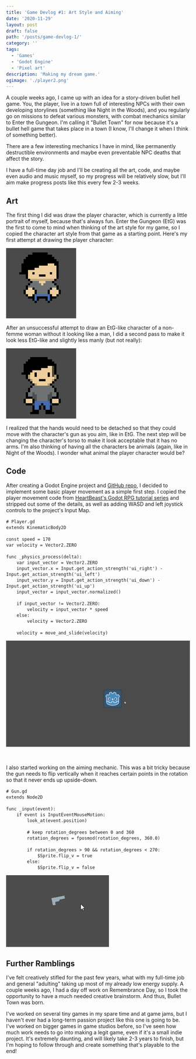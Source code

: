 ```yaml
---
title: 'Game Devlog #1: Art Style and Aiming'
date: '2020-11-29'
layout: post
draft: false
path: '/posts/game-devlog-1/'
category: ''
tags:
  - 'Games'
  - 'Godot Engine'
  - 'Pixel art'
description: 'Making my dream game.'
ogimage: './player2.png'
---
```


A couple weeks ago, I came up with an idea for a story-driven bullet hell game. You, the player, live in a town full of
interesting NPCs with their own developing storylines (something like Night in the Woods), and you regularly go on
missions to defeat various monsters, with combat mechanics similar to Enter the Gungeon. I'm calling it "Bullet Town"
for now because it's a bullet hell game that takes place in a town (I know, I'll change it when I think of something
better).

There are a few interesting mechanics I have in mind, like permanently destructible environments and maybe even
preventable NPC deaths that affect the story.

I have a full-time day job and I'll be creating all the art, code, and maybe even audio and music myself, so my progress
will be relatively slow, but I'll aim make progress posts like this every few 2-3 weeks.

## Art

The first thing I did was draw the player character, which is currently a little portrait of myself, because that's
always fun. Enter the Gungeon (EtG) was the first to come to mind when thinking of the art style for my game, so I
copied the character art style from that game as a starting point. Here's my first attempt at drawing the player
character:

![Player 1](./player1.png)

After an unsuccessful attempt to draw an EtG-like character of a non-femme woman without it looking like a man, I did a
second pass to make it look less EtG-like and slightly less manly (but not really):

![Player 2](./player2.png)

I realized that the hands would need to be detached so that they could move with the character's gun as you aim, like in
EtG. The next step will be changing the character's torso to make it look acceptable that it has no arms. I'm also
thinking of having all the characters be animals (again, like in Night of the Woods). I wonder what animal the player
character would be?

## Code

After creating a Godot Engine project and [GitHub repo](https://github.com/robyn3choi/bullet-town), I decided to
implement some basic player movement as a simple first step. I copied the player movement code from
[HeartBeast's Godot RPG tutorial series](https://www.youtube.com/playlist?list=PL9FzW-m48fn2SlrW0KoLT4n5egNdX-W9a) and
stripped out some of the details, as well as adding WASD and left joystick controls to the project's Input Map.

```GDScript
# Player.gd
extends KinematicBody2D

const speed = 170
var velocity = Vector2.ZERO

func _physics_process(delta):
	var input_vector = Vector2.ZERO
	input_vector.x = Input.get_action_strength('ui_right') - Input.get_action_strength('ui_left')
	input_vector.y = Input.get_action_strength('ui_down') - Input.get_action_strength('ui_up')
	input_vector = input_vector.normalized()

	if input_vector != Vector2.ZERO:
		velocity = input_vector * speed
	else:
		velocity = Vector2.ZERO

	velocity = move_and_slide(velocity)
```

![Player movement](./movement.gif)

<br/>

I also started working on the aiming mechanic. This was a bit tricky because the gun needs to flip vertically when it
reaches certain points in the rotation so that it never ends up upside-down.

```GDScript
# Gun.gd
extends Node2D

func _input(event):
	if event is InputEventMouseMotion:
		look_at(event.position)

		# keep rotation_degrees between 0 and 360
		rotation_degrees = fposmod(rotation_degrees, 360.0)

		if rotation_degrees > 90 && rotation_degrees < 270:
			$Sprite.flip_v = true
		else:
			$Sprite.flip_v = false
```

![Gun rotation](./gun.gif)

## Further Ramblings

I've felt creatively stifled for the past few years, what with my full-time job and general "adulting" taking up most of
my already low energy supply. A couple weeks ago, I had a day off work on Remembrance Day, so I took the opportunity to
have a much needed creative brainstorm. And thus, Bullet Town was born.

I've worked on several tiny games in my spare time and at game jams, but I haven't ever had a long-term passion project
like this one is going to be. I've worked on bigger games in game studios before, so I've seen how much work needs to go
into making a legit game, even if it's a small indie project. It's extremely daunting, and will likely take 2-3 years to
finish, but I'm hoping to follow through and create something that's playable to the end!
